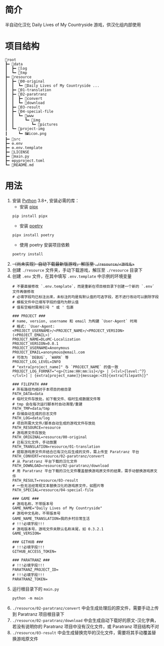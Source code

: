 # 简介
半自动化汉化 Daily Lives of My Countryside 游戏，供汉化组内部使用

# 项目结构
```text
📁root
┣━ 📁data
┃  ┣━ 📁log
┃  ┗━ 📁tmp
┣━ 📁resource
┃  ┣━ 📁00-original
┃  ┃  ┗━ 📁Daily Lives of My Countryside ...
┃  ┣━ 📁01-translation
┃  ┣━ 📁02-paratranz
┃  ┃  ┣━ 📁convert
┃  ┃  ┗━ 📁download
┃  ┣━ 📁03-result
┃  ┣━ 📁04-special-file
┃  ┃  ┗━ 📁www
┃  ┃     ┗━ 📁img
┃  ┃        ┗━ 📁pictures
┃  ┗━ 📁project-img
┃     ┗━ 🖼️icon.png
┣━ 📁src
┣━ ⚙️.env
┣━ ⚙️.env.template
┣━ 📄LICENSE
┣━ 🐍main.py
┣━ ⚙️pyproject.toml
┗━ 📄README.md
```

# 用法
1. 安装 [Python](https://www.python.org/downloads/) 3.8+, 安装必需的库：
    - 安装 [pipx](https://pipx.pypa.io/stable/installation/)
    ```shell
    pip install pipx
    ```
    - 安装 [poetry](https://python-poetry.org/docs/#installation)
    ```shell
    pipx install poetry
    ```
    - 使用 poetry 安装项目依赖
    ```shell
    poetry install
    ```
2. ~~（尚未实现）自动下载最新版游戏，解压至 `./resource/<游戏名>`~~
3. 创建 `./resource` 文件夹，手动下载游戏，解压至 `./resource` 目录下
4. 创建 `.env` 文件，在其中填写 `.env.template` 中示例的环境变量
   ```dotenv
   # 不要直接修改 `.env.template`，而是重新在项目根目录下创建一个新的 `.env` 文件再做修改
   # 必填字段均已标注出来，未标注的均是有默认值的可选字段，若不进行改动可以删除字段
   # 模板文件中已填写字段的值均为默认值
   # 值有空格时需用引号 " 或 ' 包裹
   
   ### PROJECT ###
   # name, version, username 和 email 为构建 `User-Agent` 时用
   # 格式: `User-Agent: <PROJECT_USERNAME>/<PROJECT_NAME>/<PROJECT_VERSION> (<PROJECT_EMAIL>)`
   PROJECT_NAME=DLoMC-Localization
   PROJECT_VERSION=0.0.1
   PROJECT_USERNAME=Anonymous
   PROJECT_EMAIL=anonymous@email.com
   # 可改为 `DEBUG`, `WARN` 等
   PROJECT_LOG_LEVEL=INFO
   # "extra[project_name]" 与 `PROJECT_NAME` 的值一致
   PROJECT_LOG_FORMAT="<g>{time:HH:mm:ss}</g> | [<lvl>{level:^7}</lvl>] | {extra[project_name]}{message:<35}{extra[filepath]}"
   
   ### FILEPATH ###
   # 所有路径均相对于本项目的根目录
   PATH_DATA=data
   # 临时文件存放处，如下载文件、临时生成数据文件等
   # tmp 会在每次运行脚本时自动清理/重建
   PATH_TMP=data/tmp
   # 存储自动生成的日志文件
   PATH_LOG=data/log
   # 项目所需大文件/脚本自动生成的游戏文件存放处
   PATH_RESOURCE=resource
   # 游戏原文件存放处
   PATH_ORIGINAL=resource/00-original
   # 已有汉化文件，手动放置
   PATH_TRANSLATION=resource/01-translation
   # 提取游戏原文件并结合已有汉化后生成的文件，需上传至 Paratranz 平台
   PATH_CONVERT=resource/02-paratranz/convert
   # 从 Paratranz 平台下载的汉化文件
   PATH_DOWNLOAD=resource/02-paratranz/download
   # 用 Paratranz 平台下载的汉化文件覆盖替换游戏原文件的结果，需手动替换游戏原文件
   PATH_RESULT=resource/03-result
   # 一些无法经常规文本替换汉化的游戏原文件，如图片等
   PATH_SPECIAL=resource/04-special-file
   
   ### GAME ###
   # 游戏名称，不带版本号
   GAME_NAME="Daily Lives of My Countryside"
   # 游戏中文名称，不带版本号
   GAME_NAME_TRANSLATION=我的乡村日常生活
   # !!!必填字段!!!
   # 游戏版本号，游戏文件夹默认名称末尾，如 0.3.2.1
   GAME_VERSION=
   
   ### GITHUB ###
   # !!!必填字段!!!
   GITHUB_ACCESS_TOKEN=
   
   ### PARATRANZ ###
   # !!!必填字段!!!
   PARATRANZ_PROJECT_ID=
   # !!!必填字段!!!
   PARATRANZ_TOKEN=
   ```
5. 运行根目录下的 `main.py`
   ```shell
   python -m main
   ```
6. `./resource/02-paratranz/convert` 中会生成处理后的原文件，需要手动上传到 Paratranz 项目根目录下
7. `./resource/02-paratranz/download` 中会生成自动下载好的原文-汉化字典，若没有说明你的 Paratranz 项目中没有汉化文件，或 Paratranz 项目结构不对
8. `./resource/03-result` 中会生成替换完毕的汉化文件，需要将其手动覆盖替换游戏原文件